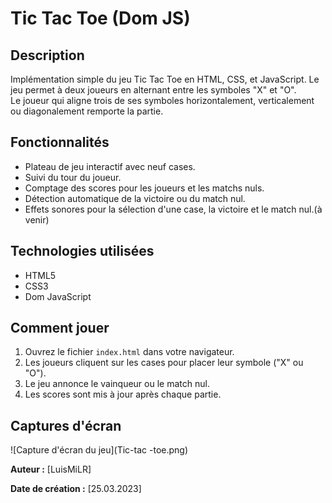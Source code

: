 # Tic Tac Toe (Dom JS)

## Description

Implémentation simple du jeu Tic Tac Toe en HTML, CSS, et JavaScript. Le jeu permet à deux joueurs en alternant entre les symboles "X" et "O". <br /> 
Le joueur qui aligne trois de ses symboles horizontalement, verticalement ou diagonalement remporte la partie.

## Fonctionnalités

- Plateau de jeu interactif avec neuf cases.
- Suivi du tour du joueur.
- Comptage des scores pour les joueurs et les matchs nuls.
- Détection automatique de la victoire ou du match nul.
- Effets sonores pour la sélection d'une case, la victoire et le match nul.(à venir)

## Technologies utilisées

- HTML5
- CSS3
- Dom JavaScript


## Comment jouer

1. Ouvrez le fichier `index.html` dans votre navigateur.
2. Les joueurs cliquent sur les cases pour placer leur symbole ("X" ou "O").
3. Le jeu annonce le vainqueur ou le match nul.
4. Les scores sont mis à jour après chaque partie.

## Captures d'écran

![Capture d'écran du jeu](Tic-tac -toe.png)


**Auteur :** [LuisMiLR]

**Date de création :** [25.03.2023]


